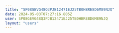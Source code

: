 ```yaml
---
title: "SP08GEVG48Q3PJB12471EJ25TB0HBRE8D6M89NJQ"
date: 2024-05-03T07:27:16.805Z
user: SP08GEVG48Q3PJB12471EJ25TB0HBRE8D6M89NJQ
layout: "users"
---
```

    